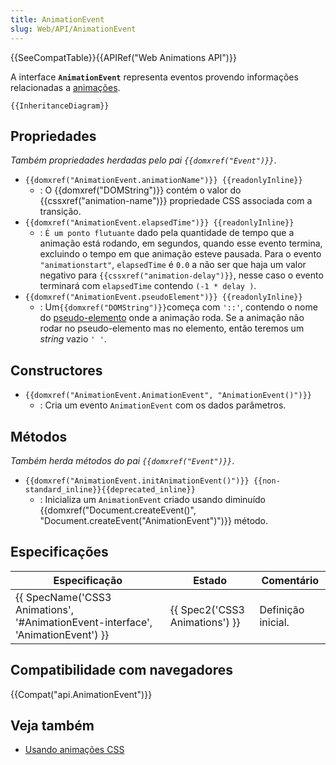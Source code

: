 ```yaml
---
title: AnimationEvent
slug: Web/API/AnimationEvent
---
```


{{SeeCompatTable}}{{APIRef("Web Animations API")}}

A interface **`AnimationEvent`** representa eventos provendo informações relacionadas a [animações](/pt-BR/docs/Web/Guide/CSS/Using_CSS_animations/).

`{{InheritanceDiagram}}`

## Propriedades

_Também propriedades herdadas pelo pai `{{domxref("Event")}}`_.

- `{{domxref("AnimationEvent.animationName")}} {{readonlyInline}}`
  - : O {{domxref("DOMString")}} contém o valor do {{cssxref("animation-name")}} propriedade CSS associada com a transição.
- `{{domxref("AnimationEvent.elapsedTime")}} {{readonlyInline}}`
  - : `É um ponto flutuante` dado pela quantidade de tempo que a animação está rodando, em segundos, quando esse evento termina, excluindo o tempo em que animação esteve pausada. Para o evento `"animationstart"`, `elapsedTime` é `0.0` a não ser que haja um valor negativo para `{{cssxref("animation-delay")}}`, nesse caso o evento terminará com `elapsedTime` contendo `(-1 * delay )`.
- `{{domxref("AnimationEvent.pseudoElement")}} {{readonlyInline}}`
  - : Um` {{domxref("DOMString")}} `começa com `'::'`, contendo o nome do [pseudo-elemento](/pt-BR/docs/Web/CSS/Pseudo-elements) onde a animação roda. Se a animação não rodar no pseudo-elemento mas no elemento, então teremos um _string_ vazio `' '`.

## Constructores

- `{{domxref("AnimationEvent.AnimationEvent", "AnimationEvent()")}}`
  - : Cria um evento `AnimationEvent` com os dados parâmetros.

## Métodos

_Também herda métodos do pai `{{domxref("Event")}}`_.

- `{{domxref("AnimationEvent.initAnimationEvent()")}} {{non-standard_inline}}{{deprecated_inline}}`
  - : Inicializa um `AnimationEvent` criado usando diminuído {{domxref("Document.createEvent()", "Document.createEvent(\"AnimationEvent\")")}} método.

## Especificações

| Especificação                                                                                                | Estado                                   | Comentário         |
| ------------------------------------------------------------------------------------------------------------ | ---------------------------------------- | ------------------ |
| {{ SpecName('CSS3 Animations', '#AnimationEvent-interface', 'AnimationEvent') }} | {{ Spec2('CSS3 Animations') }} | Definição inicial. |

## Compatibilidade com navegadores

{{Compat("api.AnimationEvent")}}

## Veja também

- [Usando animações CSS](/pt-BR/docs/CSS/Using_CSS_animations)
